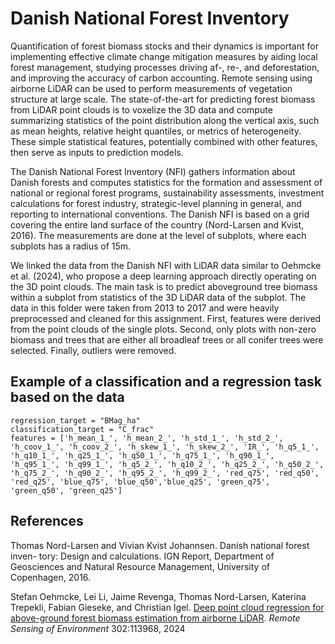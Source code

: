 #  Danish National Forest Inventory

Quantification of forest biomass stocks and their dynamics is important for implementing effective climate change mitigation measures by aiding local forest management, studying processes driving af-, re-, and deforestation, and improving the accuracy of carbon accounting.
Remote sensing using airborne LiDAR can be used to perform  measurements of vegetation structure at large scale.
The state-of-the-art for predicting forest biomass from LiDAR point clouds is to voxelize the 3D data and compute summarizing statistics of the point distribution along the vertical axis, such as mean heights, relative height quantiles, or metrics of heterogeneity.
These simple statistical features, potentially combined with other features, then serve as inputs to prediction models.

The Danish National Forest Inventory (NFI) gathers information about Danish forests and 
computes statistics  for the formation and assessment of  national or regional forest programs, sustainability assessments, investment calculations for forest industry, strategic-level planning in general, and reporting to international conventions.
The Danish NFI is based on a grid  covering the entire land surface of the country (Nord-Larsen and Kvist, 2016).
The measurements are done at the level of subplots, where 
each subplots has a radius of 15m. 

We linked the data from the Danish NFI with LiDAR data similar to Oehmcke et al. (2024), who propose a deep learning approach directly operating on the 3D point clouds.
The main task is to predict aboveground tree biomass within a subplot from statistics of the 3D LiDAR data of the subplot. 
The data in this folder were taken from 2013 to 2017 and were heavily preprocessed and cleaned for this assignment.
First, features were derived from the point clouds of the single plots. Second, only plots with non-zero biomass and
trees that are  either all broadleaf trees or all conifer trees were selected. Finally, outliers were removed.


## Example of a classification and a regression task based on the data 
	regression_target = "BMag_ha"
	classification_target = "C_frac"
	features = ['h_mean_1_', 'h_mean_2_', 'h_std_1_', 'h_std_2_', 'h_coov_1_', 'h_coov_2_', 'h_skew_1_', 'h_skew_2_', 'IR_', 'h_q5_1_', 'h_q10_1_', 'h_q25_1_', 'h_q50_1_', 'h_q75_1_', 'h_q90_1_', 'h_q95_1_', 'h_q99_1_', 'h_q5_2_', 'h_q10_2_', 'h_q25_2_', 'h_q50_2_', 'h_q75_2_', 'h_q90_2_', 'h_q95_2_', 'h_q99_2_', 'red_q75', 'red_q50', 'red_q25', 'blue_q75', 'blue_q50','blue_q25', 'green_q75', 'green_q50', 'green_q25']



## References
Thomas Nord-Larsen and Vivian Kvist Johannsen. Danish national forest inven-
tory: Design and calculations. IGN Report, Department of Geosciences and
Natural Resource Management, University of Copenhagen, 2016.

Stefan Oehmcke, Lei Li, Jaime Revenga, Thomas Nord-Larsen, Katerina Trepekli,
Fabian Gieseke, and Christian Igel. 
[Deep point cloud regression for above-ground forest biomass estimation from airborne LiDAR](https://doi.org/10.1016/j.rse.2023.113968). *Remote Sensing of Environment* 302:113968, 2024

